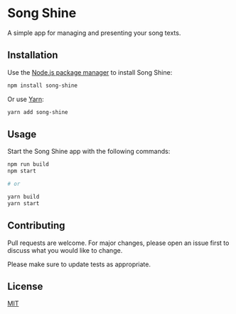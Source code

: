 # Song Shine

A simple app for managing and presenting your song texts.

## Installation

Use the [Node.js package manager](https://nodejs.org/) to install Song Shine:

```sh
npm install song-shine
```

Or use [Yarn](https://yarnpkg.com/):

```sh
yarn add song-shine
```

## Usage

Start the Song Shine app with the following commands:

```sh
npm run build
npm start

# or

yarn build
yarn start
```

## Contributing
Pull requests are welcome. For major changes, please open an issue first to discuss what you would like to change.

Please make sure to update tests as appropriate.

## License
[MIT](https://choosealicense.com/licenses/mit/)
